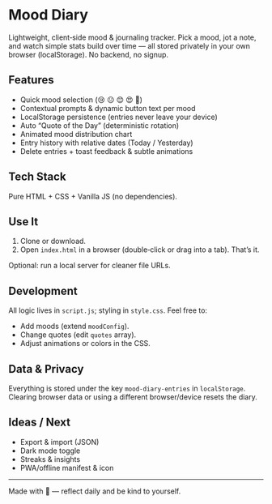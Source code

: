 # Mood Diary

Lightweight, client‑side mood & journaling tracker. Pick a mood, jot a note, and watch simple stats build over time — all stored privately in your own browser (localStorage). No backend, no signup.

## Features
- Quick mood selection (😢 😐 😊 😍 🤩)
- Contextual prompts & dynamic button text per mood
- LocalStorage persistence (entries never leave your device)
- Auto “Quote of the Day” (deterministic rotation)
- Animated mood distribution chart
- Entry history with relative dates (Today / Yesterday)
- Delete entries + toast feedback & subtle animations

## Tech Stack
Pure HTML + CSS + Vanilla JS (no dependencies).

## Use It
1. Clone or download.
2. Open `index.html` in a browser (double‑click or drag into a tab). That’s it.

Optional: run a local server for cleaner file URLs.

## Development
All logic lives in `script.js`; styling in `style.css`. Feel free to:
- Add moods (extend `moodConfig`).
- Change quotes (edit `quotes` array).
- Adjust animations or colors in the CSS.

## Data & Privacy
Everything is stored under the key `mood-diary-entries` in `localStorage`. Clearing browser data or using a different browser/device resets the diary.

## Ideas / Next
- Export & import (JSON)
- Dark mode toggle
- Streaks & insights
- PWA/offline manifest & icon

---
Made with 💖 — reflect daily and be kind to yourself.
